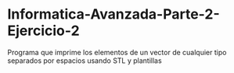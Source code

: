 # Informatica-Avanzada-Parte-2-Ejercicio-2
Programa que imprime los elementos de un vector de cualquier tipo separados por espacios usando STL y plantillas
